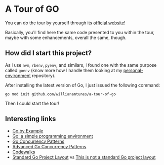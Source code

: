 # A Tour of GO

You can do the tour by yourself through its [official website](https://tour.golang.org/list)!

Basically, you'll find here the same code presented to you within the tour, maybe with some enhancements, overall the same, though.

## How did I start this project?

As I use `nvm`, `rbenv`, `pyenv`, and similars, I found one with the same purpose called `goenv` (know more how I handle them looking at my [personal-environment](https://github.com/willianantunes/personal-environment/blob/cc47a0b0b73f6f0fede12ebb7c09bca40aa3122c/src/scripts/languages_and_related_tools.sh#L26) repository).

After installing the latest version of Go, I just issued the following command:

```shell
go mod init github.com/willianantunes/a-tour-of-go
```

Then I could start the tour!

## Interesting links

- [Go by Example](https://gobyexample.com/)
- [Go: a simple programming environment](https://talks.golang.org/2012/simple.slide)
- [Go Concurrency Patterns](https://talks.golang.org/2012/concurrency.slide)
- [Advanced Go Concurrency Patterns](https://talks.golang.org/2013/advconc.slide)
- [Codewalks](https://golang.org/doc/codewalk/)
- [Standard Go Project Layout](https://github.com/golang-standards/project-layout) vs [This is not a standard Go project layout](https://github.com/golang-standards/project-layout/issues/117)

